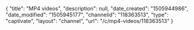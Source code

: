 {
    "title": "MP4 videos",
    "description": null,
    "date_created": "1505944986",
    "date_modified": "1505945177",
    "channelid": "118363513",
    "type": "captivate",
    "layout": "channel",
    "url": "\/c\/mp4-videos\/118363513"
}